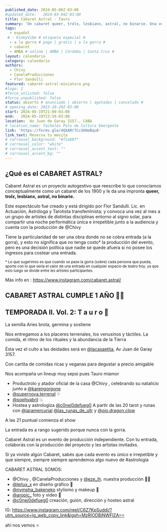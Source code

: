 ```yaml
---
published_date: 2024-05-06Z-03:00
#updated_date:   2024-03-04Z-03:00
title: Cabaret Astral - Tauro
summary: 'Un cabaret queer, trolx, lesbianx, astral, no binarie. Una vez al mes en @maquinal.maquinal. Dirigido por @flor.sandulli y Producido por @Chivy'
tags:
  - español
 # - KinkyVibe # etiqueta especial #
  - a la gorra # pago | gratis | a la gorra #
  - cabaret
  - AMBA # online | AMBA | Córdoba | Santa Cruz #
layout: calendario
category: calendario
authors:
  - Chivy
  - CanelaProducciones
  - Flor Sandulli
featured: cabaret-astral-miniatura.png
#logo: 2
#force_unlisted: false
#force_unpublished: false
status: abierto # anunciado | abierto | agotadas | cancelado #
# opening_date: 2023-10-20Z-03:00
start: 2024-05-19T21:00-03:00
end:   2024-05-19T23:59-03:00
location:  Av Juan de Garay 3157., CABA
# location_name: Tacheles Polo de Cultura Emergente
link: 'https://forms.gle/4QXARr7CcSKNeBqu8'
link_text: Reserva tu mesita
# carrousel_background: "#f2a68f"
# carrousel_color: "white"
# carrousel_accent_text: ""
# carrousel_accent_bg: ""
---
```

## ¿Qué es el CABARET ASTRAL?

Cabaret Astral es un proyecto autogestivo que reescribe lo que conocíamos conceptualmente como un cabaret de los 1900 y le da una impronta **queer, trolx, lesbianx, astral, no binarie.**

Este espectáculo fue creado y está dirigido por Flor Sandulli. Lic. en Actuación, Astróloga y Tarotista transfeminista; y convoca una vez al mes a un grupo de artistes de distintas disciplinas entorno al signo solar, para compartir una noche performática única e irrepetible junto a la audiencia y cuenta con la producción de @Chivy

Tiene la particularidad de ser una obra donde no se cobra entrada (a la gorra), y esto no significa que no tenga costo\* la producción del evento, pero es una decisión política que nadie se quede afuera si no posee los ingresos para costear una entrada. 

<small>* Lo que sugerimos es que cuando se pase la gorra (sobre) cada persona que pueda, aporte con lo que sería el valor de una entrada en cualquier espacio de teatro hoy, ya que esto luego se divide entre les artistes participantes.</small>

Más info en : https://www.instagram.com/cabaret.astral/

## CABARET ASTRAL CUMPLE 1 AÑO 🎂✨
## TEMPORADA II. Vol. 2: T a u r o 🌱

La semilla Aries brota, germina y sostiene

Nos entregamos a los placeres terrenales, los venusinos y táctiles. La comida, el ritmo de los rituales y la abundancia de la Tierra

Ésta vez el culto a las deidades será en [\@lacasaetita](https://www.instagram.com/lacasaetita/), Av Juan de Garay 3157.

Con cartita de comidas ricas y veganas para degustar a precio amigable

Nos acompaña un lineup muy sepsi pues Tauro miamor
- Productrolo y atador oficial de la casa @Chivy , celebrando su natalicio junto a [\@karengorgone](https://www.instagram.com/karengorgone)
- [\@supernova.terrenal](https://www.instagram.com/supernova.terrenal) ✨
- [\@sophyabril](https://www.instagram.com/sophyabril) 💥
- Hostea y astrologiza [\@c0nej0defueg0](https://www.instagram.com/c0nej0defueg0/)
A partir de las 20 tarot y runas con [\@iaramercurial](https://www.instagram.com/iaramercurial) [\@las_runas_de_ullr](https://www.instagram.com/las_runas_de_ullr) y [\@ojo.dragon.clow](https://www.instagram.com/ojo.dragon.clow)

A las 21 puntual comienza el show

La entrada es a rango sugerido porque nunca con la gorra.

Cabaret Astral es un evento de producción independiente. Con tu entrada, colaborás con la producción del proyecto y les artistas invitadxs.

Si ya viviste algún Cabaret, sabés que cada evento es único e irrepetible y que siempre, siempre siempre aprendemos algo nuevo de #astrología

CABARET ASTRAL SOMOS:
- @Chivy , @CanelaProducciones y [\@eze_lh](https://www.instagram.com/eze_lh). nuestra producción 🙏🏻
- [\@leilux_x](https://www.instagram.com/leilux_x) en diseño gráfico 🎊
- [\@nympha_bakeneko](https://www.instagram.com/nympha_bakeneko) stylismo y makeup 🎀
- [\@aropic_](https://www.instagram.com/aropic_) foto y video 📸
- [\@c0nej0defueg0](https://www.instagram.com/c0nej0defueg0/) creación, guión, dirección y hosteo astral

IG: https://www.instagram.com/reel/C6Z7KpSuddi/?utm_source=ig_web_copy_link&igsh=MzRlODBiNWFlZA==

ahí nos vemos ⭐️